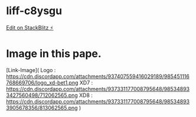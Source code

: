 # liff-c8ysgu

[Edit on StackBlitz ⚡️](https://stackblitz.com/edit/liff-c8ysgu)

# Image in this pape.

[Link-Image](
Logo : https://cdn.discordapp.com/attachments/937407559416029189/985451116768669706/logo_xd-bet1.png
XD7 : https://cdn.discordapp.com/attachments/937331177008795648/985348933427560498/712062565.png
XD8 : https://cdn.discordapp.com/attachments/937331177008795648/985348933905678356/813062565.png
)
